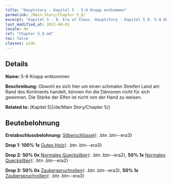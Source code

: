 ```yaml
---
title: "Hauptstory - Kapitel 5 - 5-8 Knapp entkommen"
permalink: /Main Story/Chapter 5_8/
excerpt: "Kapitel 5 - 8. Era of Chaos  Hauptstory - Kapitel 5_8. 5-8 Knapp entkommen"
last_modified_at: 2021-04-01
locale: de
ref: "Chapter 5_8.md"
toc: false
classes: wide
---
```


## Details

 **Name:** 5-8 Knapp entkommen

 **Beschreibung:** Obwohl es sich hier um einen schmalen Streifen Land am Rand des Kontinents handelt, können ihn die Dämonen nicht für sich gewinnen. Die Stärke der Elfen ist nicht von der Hand zu weisen.

 **Related to:** [Kapitel 5](/de/Main Story/Chapter 5/)

## Beutebelohnung

 **Erstabschlussbelohnung:** [Silberschlüssel](/de/Items/con_693/){: .btn .btn--era3}

 **Drop 1:** **100% 1x** [Gutes Holz](/de/Items/mat_13/){: .btn .btn--era3}

 **Drop 2:** **50% 0x** [Normales Quecksilber](/de/Items/mat_8/){: .btn .btn--era2}, **50% 1x** [Normales Quecksilber](/de/Items/mat_8/){: .btn .btn--era2}

 **Drop 3:** **50% 0x** [Zauberspruchrollen](/de/Items/con_694/){: .btn .btn--era3}, **50% 1x** [Zauberspruchrollen](/de/Items/con_694/){: .btn .btn--era3}


